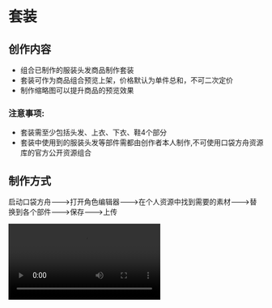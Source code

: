 # 套装

## 创作内容

- 组合已制作的服装头发商品制作套装
- 套装可作为商品组合预览上架，价格默认为单件总和，不可二次定价
- 制作缩略图可以提升商品的预览效果

### 注意事项:

- 套装需至少包括头发、上衣、下衣、鞋4个部分
- 套装中使用到的服装头发等部件需都由创作者本人制作,不可使用口袋方舟资源库的官方公开资源组合

## 制作方式

启动口袋方舟--->打开角色编辑器--->在个人资源中找到需要的素材--->替换到各个部件--->保存--->上传

<video controls src="https://arkimg.ark.online/%E5%A5%97%E8%A3%85.mp4" />

## 上传

在主界面——工程内容中找到保存的文件，鼠标右键单击上传。角色数据就会上传到服务器了。

![img](https://arkimg.ark.online/1739959375469-2.png)

## 提交:

- 可以在创作者中心-资源-我的资源，中查看资源状态。资源不需要公开
- 提交角色数据,以及角色数据的Assetld给运营同学

![img](https://arkimg.ark.online/1739959375468-1.png)